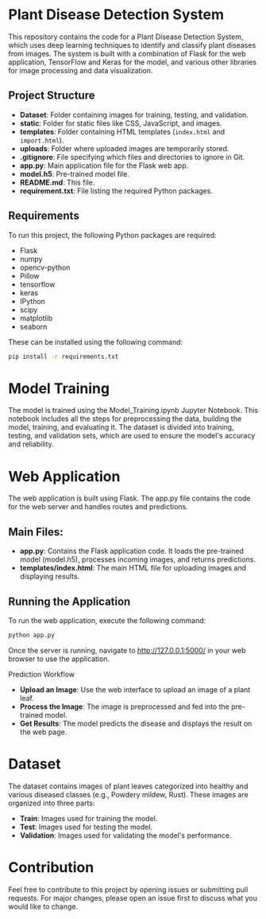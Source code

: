 # Plant Disease Detection System

This repository contains the code for a Plant Disease Detection System, which uses deep learning techniques to identify and classify plant diseases from images. The system is built with a combination of Flask for the web application, TensorFlow and Keras for the model, and various other libraries for image processing and data visualization.

## Project Structure

- **Dataset**: Folder containing images for training, testing, and validation.
- **static**: Folder for static files like CSS, JavaScript, and images.
- **templates**: Folder containing HTML templates (`index.html` and `import.html`).
- **uploads**: Folder where uploaded images are temporarily stored.
- **.gitignore**: File specifying which files and directories to ignore in Git.
- **app.py**: Main application file for the Flask web app.
- **model.h5**: Pre-trained model file.
- **README.md**: This file.
- **requirement.txt**: File listing the required Python packages.

## Requirements

To run this project, the following Python packages are required:

- Flask
- numpy
- opencv-python
- Pillow
- tensorflow
- keras
- IPython
- scipy
- matplotlib
- seaborn

These can be installed using the following command:

```bash
pip install -r requirements.txt
```

# Model Training

The model is trained using the Model_Training.ipynb Jupyter Notebook. This notebook includes all the steps for preprocessing the data, building the model, training, and evaluating it. The dataset is divided into training, testing, and validation sets, which are used to ensure the model's accuracy and reliability.

# Web Application

The web application is built using Flask. The app.py file contains the code for the web server and handles routes and predictions.

## Main Files:
- **app.py**: Contains the Flask application code. It loads the pre-trained model (model.h5), processes incoming images, and returns predictions.
- **templates/index.html**: The main HTML file for uploading images and displaying results.

## Running the Application
To run the web application, execute the following command:

```bash
python app.py
```
Once the server is running, navigate to http://127.0.0.1:5000/ in your web browser to use the application.

Prediction Workflow
- **Upload an Image**: Use the web interface to upload an image of a plant leaf.
- **Process the Image**: The image is preprocessed and fed into the pre-trained model.
- **Get Results**: The model predicts the disease and displays the result on the web page.


# Dataset

The dataset contains images of plant leaves categorized into healthy and various diseased classes (e.g., Powdery mildew, Rust). These images are organized into three parts:

- **Train**: Images used for training the model.
- **Test**: Images used for testing the model.
- **Validation**: Images used for validating the model's performance.

# Contribution

Feel free to contribute to this project by opening issues or submitting pull requests. For major changes, please open an issue first to discuss what you would like to change.
